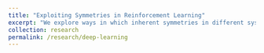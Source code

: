 ```yaml
---
title: "Exploiting Symmetries in Reinforcement Learning"
excerpt: "We explore ways in which inherent symmetries in different systems can be used to improve or make reinforcement learning techniques more efficient."
collection: research
permalink: /research/deep-learning
---
```

